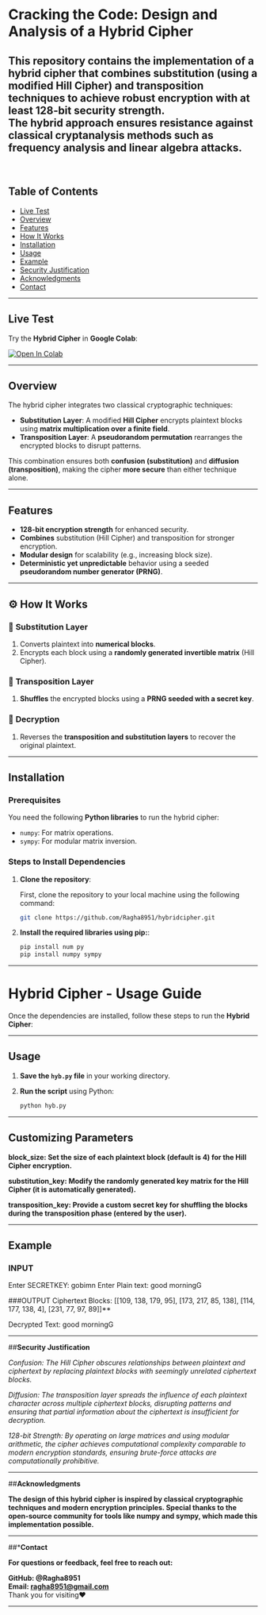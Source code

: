 # Cracking the Code: Design and Analysis of a Hybrid Cipher  

This repository contains the implementation of a **hybrid cipher** that combines **substitution** (using a modified **Hill Cipher**) and **transposition techniques** to achieve **robust encryption** with at least **128-bit security strength**.  
The hybrid approach ensures resistance against classical cryptanalysis methods such as **frequency analysis** and **linear algebra attacks**. 
---
<br>

## **Table of Contents**  
- [Live Test](#live-test)  
- [Overview](#overview)  
- [Features](#features)  
- [How It Works](#how-it-works)  
- [Installation](#installation)  
- [Usage](#usage)  
- [Example](#example)  
- [Security Justification](#security-justification)   
- [Acknowledgments](#acknowledgments)  
- [Contact](#contact)  

---

## **Live Test**  

Try the **Hybrid Cipher** in **Google Colab**:  

[![Open In Colab](https://colab.research.google.com/assets/colab-badge.svg)](https://colab.research.google.com/drive/1LzGcHLn47gnmc_h-4ccZFbAARYSOuH2E?usp=sharing)  

---

## **Overview**  

The hybrid cipher integrates two classical cryptographic techniques:

- **Substitution Layer**: A modified **Hill Cipher** encrypts plaintext blocks using **matrix multiplication over a finite field**.  
- **Transposition Layer**: A **pseudorandom permutation** rearranges the encrypted blocks to disrupt patterns.  

This combination ensures both **confusion (substitution)** and **diffusion (transposition)**, making the cipher **more secure** than either technique alone.  

---

## **Features**  

- **128-bit encryption strength** for enhanced security.  
- **Combines** substitution (Hill Cipher) and transposition for stronger encryption.  
- **Modular design** for scalability (e.g., increasing block size).  
- **Deterministic yet unpredictable** behavior using a seeded **pseudorandom number generator (PRNG)**.  

---

## **⚙️ How It Works**  

### 🔹 **Substitution Layer**  
1. Converts plaintext into **numerical blocks**.  
2. Encrypts each block using a **randomly generated invertible matrix** (Hill Cipher).  

### 🔹 **Transposition Layer**  
1. **Shuffles** the encrypted blocks using a **PRNG seeded with a secret key**.  

### 🔹 **Decryption**  
1. Reverses the **transposition and substitution layers** to recover the original plaintext.  

---

## **Installation**  

### **Prerequisites**  
You need the following **Python libraries** to run the hybrid cipher:

- `numpy`: For matrix operations.  
- `sympy`: For modular matrix inversion.  

### **Steps to Install Dependencies**  
1. **Clone the repository**:

   First, clone the repository to your local machine using the following command:

   ```sh
   git clone https://github.com/Ragha8951/hybridcipher.git
2. **Install the required libraries using pip:**:
   ```sh
   pip install num py
   pip install numpy sympy

---
# Hybrid Cipher - Usage Guide

Once the dependencies are installed, follow these steps to run the **Hybrid Cipher**:

---

## **Usage**

1. **Save the `hyb.py` file** in your working directory.

2. **Run the script** using Python:

   ```sh
   python hyb.py
---
## **Customizing Parameters**
**block_size: Set the size of each plaintext block (default is 4) for the Hill Cipher encryption.**<br>

**substitution_key: Modify the randomly generated key matrix for the Hill Cipher (it is automatically generated).**<br>

**transposition_key: Provide a custom secret key for shuffling the blocks during the transposition phase (entered by the user).**<br>

---
## **Example**
### INPUT
   Enter SECRETKEY: gobimn
   Enter Plain text: good morningG

###OUTPUT
   Ciphertext Blocks: [[109, 138, 179, 95], [173, 217, 85, 138], [114, 177, 138, 4], [231, 77, 97, 89]]**

   Decrypted Text: good morningG

---

##**Security Justification**

  *Confusion: The Hill Cipher obscures relationships between plaintext and ciphertext by replacing plaintext blocks with seemingly unrelated ciphertext blocks.*
  
  *Diffusion: The transposition layer spreads the influence of each plaintext character across multiple ciphertext blocks, disrupting patterns and ensuring that partial information about the ciphertext is 
    insufficient for decryption.*
    
*128-bit Strength: By operating on large matrices and using modular arithmetic, the cipher achieves computational complexity comparable to modern encryption standards, ensuring brute-force attacks are computationally prohibitive.*

---

##**Acknowledgments**

**The design of this hybrid cipher is inspired by classical cryptographic techniques and modern encryption principles. Special thanks to the open-source community for tools like numpy and sympy, which made this implementation possible.**

---
##***Contact**

 **For questions or feedback, feel free to reach out:**

   **GitHub: @Ragha8951**
   <br>
   **Email: ragha8951@gmail.com**
   <br>
   Thank you for visiting❤️
   
---





